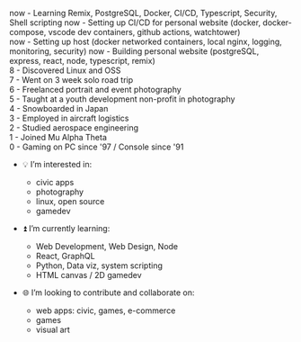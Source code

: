 now - Learning Remix, PostgreSQL, Docker, CI/CD, Typescript, Security, Shell scripting
now - Setting up CI/CD for personal website (docker, docker-compose, vscode dev containers, github actions, watchtower) <br>
now - Setting up host (docker networked containers, local nginx, logging, monitoring, security)
now - Building personal website (postgreSQL, express, react, node, typescript, remix) <br>
8  - Discovered Linux and OSS <br>
7  - Went on 3 week solo road trip <br>
6  - Freelanced portrait and event photography <br>
5  - Taught at a youth development non-profit in photography <br>
4  - Snowboarded in Japan <br>
3  - Employed in aircraft logistics <br>
2  - Studied aerospace engineering <br>
1  - Joined Mu Alpha Theta <br>
0  - Gaming on PC since '97 / Console since '91

- 💡 I’m interested in:
  - civic apps
  - photography
  - linux, open source
  - gamedev
  
- ⏫ I’m currently learning:
  - Web Development, Web Design, Node
  - React, GraphQL
  - Python, Data viz, system scripting
  - HTML canvas / 2D gamedev
  
- 🌐 I’m looking to contribute and collaborate on:
  - web apps: civic, games, e-commerce
  - games
  - visual art

<!--- 📡 How to reach me:
  - TBD
---!>

<!---
protofarer/protofarer is a ✨ special ✨ repository because its `README.md` (this file) appears on your GitHub profile.
You can click the Preview link to take a look at your changes.
--->

